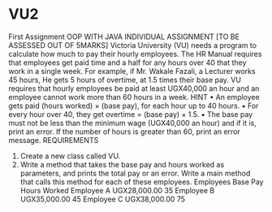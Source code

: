 # VU2
First Assignment 
OOP WITH JAVA INDIVIDUAL ASSIGNMENT
[TO BE ASSESSED OUT OF 5MARKS]
Victoria University (VU) needs a program to calculate how much to pay their hourly
employees. The HR Manual requires that employees get paid time and a half for any hours over
40 that they work in a single week.
For example, if Mr. Wakale Fazali, a Lecturer works 45 hours, He gets 5 hours of overtime, at
1.5 times their base pay. VU requires that hourly employees be paid at least UGX40,000 an
hour and an employee cannot work more than 60 hours in a week.
HINT
▪ An employee gets paid (hours worked) × (base pay), for each hour up to 40 hours.
▪ For every hour over 40, they get overtime = (base pay) × 1.5.
▪ The base pay must not be less than the minimum wage (UGX40,000 an hour) and if it
is, print an error. If the number of hours is greater than 60, print an error message.
REQUIREMENTS
1. Create a new class called VU.
2. Write a method that takes the base pay and hours worked as parameters, and prints the
total pay or an error. Write a main method that calls this method for each of these
employees.
Employees   Base Pay     Hours Worked
Employee A UGX28,000.00     35
Employee B UGX35,000.00     45
Employee C UGX38,000.00     75
